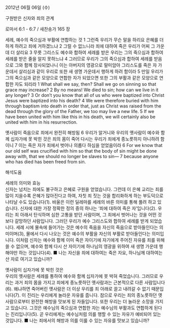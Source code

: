 2012년 06월 06일 (수)

구원받은 신자와 죄의 관계



로마서 6:1 - 6:7 / 새찬송가 165 장


세례, 예수의 죽으심과 부활에 연합하는 것
1 그런즉 우리가 무슨 말을 하리요 은혜를 더하게 하려고 죄에 거하겠느냐 2 그럴 수 없느니라 죄에 대하여 죽은 우리가 어찌 그 가운데 더 살리요 3 무릇 그리스도 예수와 합하여 세례를 받은 우리는 그의 죽으심과 합하여 세례를 받은 줄을 알지 못하느냐 4 그러므로 우리가 그의 죽으심과 합하여 세례를 받음으로 그와 함께 장사되었나니 이는 아버지의 영광으로 말미암아 그리스도를 죽은 자 가운데서 살리심과 같이 우리로 또한 새 생명 가운데서 행하게 하려 함이라 5 만일 우리가 그의 죽으심과 같은 모양으로 연합한 자가 되었으면 또한 그의 부활과 같은 모양으로 연합한 자도 되리라
1 What shall we say, then? Shall we go on sinning so that grace may increase? 2 By no means! We died to sin; how can we live in it any longer? 3 Or don’t you know that all of us who were baptized into Christ Jesus were baptized into his death? 4 We were therefore buried with him through baptism into death in order that, just as Christ was raised from the dead through the glory of the Father, we too may live a new life. 5 If we have been united with him like this in his death, we will certainly also be united with him in his resurrection.

옛사람이 죽음으로 죄에서 완전히 해방됨
6 우리가 알거니와 우리의 옛사람이 예수와 함께 십자가에 못 박힌 것은 죄의 몸이 죽어 다시는 우리가 죄에게 종노릇하지 아니하려 함이니 7 이는 죽은 자가 죄에서 벗어나 의롭다 하심을 얻었음이라
6 For we know that our old self was crucified with him so that the body of sin might be done away with, that we should no longer be slaves to sin― 7 because anyone who has died has been freed from sin.

해석도움





세례의 의미와 효능  
신자는 넘치는 죄에도 불구하고 은혜로 구원을 얻었습니다. 그런데 이 은혜 교리는 죄를 많이 지을수록 은혜가 많아진다고 하여, 자칫 죄 짓는 것을 합리화하게 하는 부도덕으로 나타날 수도 있습니다(1). 바울은 이런 딜레마를 세례의 바른 의미를 통해 풀려 하고 있습니다. 신자에 대한 가장 정확한 정의 중의 하나는 ‘죄에 대하여 죽은 자’입니다(2). 우리는 죄 아래서 탄식하며 심한 고통을 받던 사람이며, 그 죄에서 벗어나는 것을 어떤 것보다 갈망하던 사람입니다. 그러던 우리가 예수 그리스도와 합하여 세례를 받게 되었습니다. 세례 시에 물속에 들어가는 것은 예수의 죽음을 자신의 죽음으로 받아들인다는 의미이며(3), 물에서 다시 나오는 것은 예수의 부활을 자신의 부활로 받아들인다는 의미입니다. 이처럼 신자는 예수와 함께 이미 죽은 자이기에 자기에게 주어진 자유를 죄를 위해 쓸 수 없으며, 예수와 함께 다시 산 자이기에 하나님의 영광을 위하여 새 생명 가운데 행해야만 하는 것입니다(4).
■ 나는 자신을 죄에 대하여는 죽은 자요, 하나님께 대하여는 산 자로 여기고 있습니까?

옛사람이 십자가에 못 박힌 것은  
우리의 옛사람은 세례를 통하여 예수와 함께 십자가에 못 박혀 죽었습니다. 그러므로 우리는 과거 죄의 몸을 가지고 죄에게 종노릇하던 옛사람과는 근본적으로 다른 사람입니다(6). 왜냐하면 죽어버린 옛사람은 더 이상 우리를 죄 아래로 끌고 내려갈 수 없기 때문입니다(7). 이 진리는 우리에게 놀라운 자유를 줍니다. 참으로 우리는 죄의 종노릇하던 옛사람으로부터 완전한 해방을 맛보게 된 자들입니다. 또한 우리는 더 놀라운 소망을 가지고 있습니다. 그것은 예수님의 죽으심과 연합한 자는 예수님의 부활과도 연합하게 된다는 진리입니다(5). 곧 우리에게는 예수님처럼 의를 행할 수 있는 자유가 예비되어 있는 것입니다.
■ 나는 죄에서의 해방과 의를 이룰 수 있는 자유를 맛보고 있습니까?
